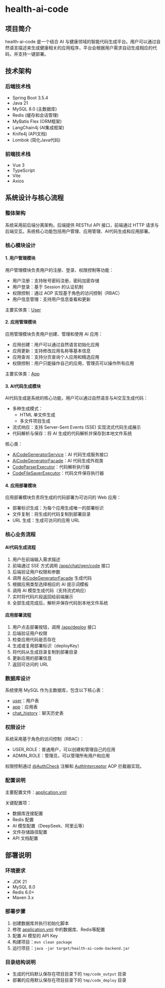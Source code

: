 # health-ai-code

## 项目简介

health-ai-code 是一个结合 AI 与健康领域的智能代码生成平台。用户可以通过自然语言描述来生成健康相关的应用程序，平台会根据用户需求自动生成相应的代码，并支持一键部署。

## 技术架构

### 后端技术栈

- Spring Boot 3.5.4
- Java 21
- MySQL 8.0 (主数据库)
- Redis (缓存和会话管理)
- MyBatis Flex (ORM框架)
- LangChain4j (AI集成框架)
- Knife4j (API文档)
- Lombok (简化Java代码)

### 前端技术栈

- Vue 3
- TypeScript
- Vite
- Axios

## 系统设计与核心流程

### 整体架构

系统采用前后端分离架构，后端提供 RESTful API 接口，前端通过 HTTP 请求与后端交互。系统核心功能包括用户管理、应用管理、AI代码生成和应用部署。

### 核心模块设计

#### 1. 用户管理模块

用户管理模块负责用户的注册、登录、权限控制等功能：

- 用户注册：支持账号密码注册，密码加密存储
- 用户登录：基于 Session 的认证机制
- 权限控制：通过 AOP 实现基于角色的访问控制（RBAC）
- 用户信息管理：支持用户信息查看和更新

主要实体类：[User](src/main/java/com/ai/healthaicode/model/entity/User.java)

#### 2. 应用管理模块

应用管理模块负责用户创建、管理和使用 AI 应用：

- 应用创建：用户可以通过自然语言初始化应用
- 应用更新：支持修改应用名称等基本信息
- 应用查询：支持分页查询个人应用和精选应用
- 权限控制：用户只能操作自己的应用，管理员可以操作所有应用

主要实体类：[App](src/main/java/com/ai/healthaicode/model/entity/App.java)

#### 3. AI代码生成模块

AI代码生成是系统的核心功能，用户可以通过自然语言与AI交互生成代码：

- 多种生成模式：
  - HTML 单文件生成
  - 多文件项目生成
- 流式响应：支持 Server-Sent Events (SSE) 实现流式代码生成展示
- 代码解析与保存：将 AI 生成的代码解析并保存到本地文件系统

核心类：
- [AiCodeGeneratorService](src/main/java/com/ai/healthaicode/ai/AiCodeGeneratorService.java)：AI 代码生成服务接口
- [AiCodeGeneratorFacade](src/main/java/com/ai/healthaicode/core/AiCodeGeneratorFacade.java)：AI 代码生成外观类
- [CodeParserExecutor](src/main/java/com/ai/healthaicode/core/parser/CodeParserExecutor.java)：代码解析执行器
- [CodeFileSaverExecutor](src/main/java/com/ai/healthaicode/core/saver/CodeFileSaverExecutor.java)：代码文件保存执行器

#### 4. 应用部署模块

应用部署模块负责将生成的代码部署为可访问的 Web 应用：

- 部署标识生成：为每个应用生成唯一的部署标识
- 文件复制：将生成的代码复制到部署目录
- URL 生成：生成可访问的应用 URL

### 核心业务流程

#### AI代码生成流程

1. 用户在前端输入需求描述
2. 前端通过 SSE 方式调用 [/app/chat/gen/code](src/main/java/com/ai/healthaicode/controller/AppController.java#L35-L54) 接口
3. 后端验证用户权限和参数
4. 调用 [AiCodeGeneratorFacade](src/main/java/com/ai/healthaicode/core/AiCodeGeneratorFacade.java) 生成代码
5. 根据应用类型选择相应的 AI 提示词模板
6. 调用 AI 模型生成代码（支持流式响应）
7. 实时将代码片段返回给前端展示
8. 全部生成完成后，解析并保存代码到本地文件系统

#### 应用部署流程

1. 用户点击部署按钮，调用 [/app/deploy](src/main/java/com/ai/healthaicode/controller/AppController.java#L294-L318) 接口
2. 后端验证用户权限
3. 检查应用代码是否存在
4. 生成或复用部署标识（deployKey）
5. 将代码从生成目录复制到部署目录
6. 更新应用的部署信息
7. 返回可访问的 URL

### 数据库设计

系统使用 MySQL 作为主数据库，包含以下核心表：

- [user](src/main/java/com/ai/healthaicode/model/entity/User.java)：用户表
- [app](src/main/java/com/ai/healthaicode/model/entity/App.java)：应用表
- [chat_history](src/main/java/com/ai/healthaicode/model/entity/ChatHistory.java)：聊天历史表

### 权限设计

系统采用基于角色的访问控制（RBAC）：

- USER_ROLE：普通用户，可以创建和管理自己的应用
- ADMIN_ROLE：管理员，可以管理所有用户和应用

权限控制通过 [@AuthCheck](src/main/java/com/ai/healthaicode/annotation/AuthCheck.java) 注解和 [AuthInterceptor](src/main/java/com/ai/healthaicode/aop/AuthInterceptor.java) AOP 拦截器实现。

### 配置说明

主要配置文件：[application.yml](src/main/resources/application.yml)

关键配置项：
- 数据库连接配置
- Redis 配置
- AI 模型配置（DeepSeek、阿里云等）
- 文件存储路径配置
- API 文档配置

## 部署说明

### 环境要求

- JDK 21
- MySQL 8.0
- Redis 6.0+
- Maven 3.x

### 部署步骤

1. 创建数据库并执行初始化脚本
2. 修改 [application.yml](src/main/resources/application.yml) 中的数据库、Redis等配置
3. 配置 AI 模型的 API Key
4. 构建项目：`mvn clean package`
5. 运行项目：`java -jar target/health-ai-code-backend.jar`

### 目录结构说明

- 生成的代码默认保存在项目目录下的 `tmp/code_output` 目录
- 部署的应用默认保存在项目目录下的 `tmp/code_deploy` 目录
